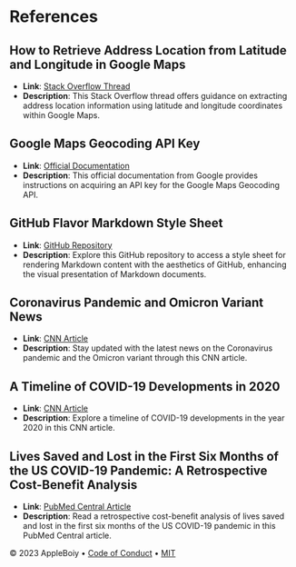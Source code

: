 # References

## How to Retrieve Address Location from Latitude and Longitude in Google Maps

- **Link**: [Stack Overflow Thread](https://stackoverflow.com/questions/19511597/how-to-get-address-location-from-latitude-and-longitude-in-google-map#:~:text=Simply%20pass%20latitude%2C%20longitude%20and,fetch%20your%20city%20from%20there.&text=Note%3A%20Ensure%20that%20no%20space,passed%20in%20the%20latlng%20parameter.)
- **Description**: This Stack Overflow thread offers guidance on extracting address location information using latitude and longitude coordinates within Google Maps.

## Google Maps Geocoding API Key

- **Link**: [Official Documentation](https://developers.google.com/maps/documentation/geocoding/get-api-key)
- **Description**: This official documentation from Google provides instructions on acquiring an API key for the Google Maps Geocoding API.

## GitHub Flavor Markdown Style Sheet

- **Link**: [GitHub Repository](https://github.com/FabrizioMusacchio/GitHub_Flavor_Markdown_CSS)
- **Description**: Explore this GitHub repository to access a style sheet for rendering Markdown content with the aesthetics of GitHub, enhancing the visual presentation of Markdown documents.

## Coronavirus Pandemic and Omicron Variant News

- **Link**: [CNN Article](https://edition.cnn.com/world/live-news/omicron-variant-coronavirus-news-01-06-22/index.html)
- **Description**: Stay updated with the latest news on the Coronavirus pandemic and the Omicron variant through this CNN article.

## A Timeline of COVID-19 Developments in 2020

- **Link**: [CNN Article](https://edition.cnn.com/world/live-news/omicron-variant-coronavirus-news-01-06-22/index.html)
- **Description**: Explore a timeline of COVID-19 developments in the year 2020 in this CNN article.

## Lives Saved and Lost in the First Six Months of the US COVID-19 Pandemic: A Retrospective Cost-Benefit Analysis

- **Link**: [PubMed Central Article](https://www.ncbi.nlm.nih.gov/pmc/articles/PMC8782469/#:~:text=In%20response%20to%20the%20COVID,largely%20believed%20to%20have%20passed.)
- **Description**: Read a retrospective cost-benefit analysis of lives saved and lost in the first six months of the US COVID-19 pandemic in this PubMed Central article.

&copy; 2023 AppleBoiy &bull; [Code of Conduct](../.github/CODE_OF_CONDUCT.md) &bull; [MIT](../LICENSE)
